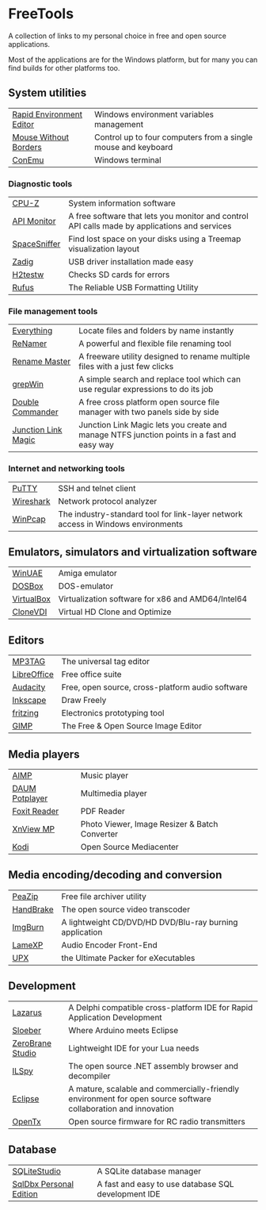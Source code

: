 # FreeTools
A collection of links to my personal choice in free and open source applications.

Most of the applications are for the Windows platform, but for many you can find builds for other platforms too.

## System utilities
| | |
|-|-|
[Rapid Environment Editor](https://www.rapidee.com) | Windows environment variables management
[Mouse Without Borders](https://www.microsoft.com/en-us/garage/profiles/mouse-without-borders/) | Control up to four computers from a single mouse and keyboard
[ConEmu](https://conemu.github.io/)|Windows terminal

### Diagnostic tools
| | |
|-|-|
[CPU-Z](https://www.cpuid.com/softwares/cpu-z.html)|System information software
[API Monitor](http://www.rohitab.com/apimonitor)|A free software that lets you monitor and control API calls made by applications and services
[SpaceSniffer](http://www.uderzo.it/main_products/space_sniffer/)|Find lost space on your disks using a Treemap visualization layout
[Zadig](http://zadig.akeo.ie/)|USB driver installation made easy
[H2testw](http://www.heise.de/ct/Redaktion/bo/downloads/h2testw_1.4.zip)|Checks SD cards for errors
[Rufus](http://rufus.akeo.ie/)|The Reliable USB Formatting Utility

### File management tools
| | |
|-|-|
[Everything](https://www.voidtools.com/) | Locate files and folders by name instantly
[ReNamer](http://www.den4b.com/news/2416/renamer-6-9)|A powerful and flexible file renaming tool
[Rename Master](http://www.joejoesoft.com/vcms/108/)|A freeware utility designed to rename multiple files with a just few clicks
[grepWin](https://tools.stefankueng.com/grepWin.html)|A simple search and replace tool which can use regular expressions to do its job
[Double Commander](https://doublecmd.sourceforge.io/)|A free cross platform open source file manager with two panels side by side
[Junction Link Magic](http://www.rekenwonder.com/linkmagic.htm)|Junction Link Magic lets you create and manage NTFS junction points in a fast and easy way 

### Internet and networking tools
| | |
|-|-|
[PuTTY](https://www.putty.org/)|SSH and telnet client
[Wireshark](https://www.wireshark.org/)|Network protocol analyzer
[WinPcap](https://www.winpcap.org/)|The industry-standard tool for link-layer network access in Windows environments

## Emulators, simulators and virtualization software
| | |
|-|-|
[WinUAE](http://www.winuae.net/)|Amiga emulator
[DOSBox](https://www.dosbox.com/)|DOS-emulator
[VirtualBox](https://www.virtualbox.org/)|Virtualization software for x86 and AMD64/Intel64
[CloneVDI](https://forums.virtualbox.org/viewtopic.php?f=6&t=22422)|Virtual HD Clone and Optimize

## Editors
| | |
|-|-|
[MP3TAG](https://www.mp3tag.de/en/)|The universal tag editor
[LibreOffice](https://www.libreoffice.org/)|Free office suite
[Audacity](https://www.audacityteam.org/)|Free, open source, cross-platform audio software
[Inkscape](https://inkscape.org/nl/)|Draw Freely
[fritzing](http://fritzing.org/home/)|Electronics prototyping tool
[GIMP](https://www.gimp.org/)|The Free & Open Source Image Editor

## Media players
| | |
|-|-|
[AIMP](http://www.aimp.ru/)|Music player
[DAUM Potplayer](https://potplayer.daum.net/)|Multimedia player
[Foxit Reader](https://www.foxitsoftware.com/pdf-reader/)|PDF Reader
[XnView MP](https://www.xnview.com/en/)|Photo Viewer, Image Resizer & Batch Converter
[Kodi](https://kodi.tv/)|Open Source Mediacenter

## Media encoding/decoding and conversion
| | |
|-|-|
[PeaZip](http://www.peazip.org/)|Free file archiver utility
[HandBrake](https://handbrake.fr/)|The open source video transcoder
[ImgBurn](http://www.imgburn.com/)|A lightweight CD/DVD/HD DVD/Blu-ray burning application
[LameXP](http://lamexp.sourceforge.net/)|Audio Encoder Front-End
[UPX](https://upx.github.io/)|the Ultimate Packer for eXecutables

## Development
| | |
|-|-|
[Lazarus](https://www.lazarus-ide.org/)|A Delphi compatible cross-platform IDE for Rapid Application Development
[Sloeber](http://eclipse.baeyens.it/)|Where Arduino meets Eclipse
[ZeroBrane Studio](https://studio.zerobrane.com/)|Lightweight IDE for your Lua needs
[ILSpy](http://www.ilspy.net/)|The open source .NET assembly browser and decompiler
[Eclipse](https://www.eclipse.org/downloads/)|A mature, scalable and commercially-friendly environment for open source software collaboration and innovation
[OpenTx](https://www.open-tx.org/)|Open source firmware for RC radio transmitters

## Database
| | |
|-|-|
[SQLiteStudio](https://sqlitestudio.pl/index.rvt)|A SQLite database manager
[SqlDbx Personal Edition](http://www.sqldbx.com/)|A fast and easy to use database SQL development IDE
